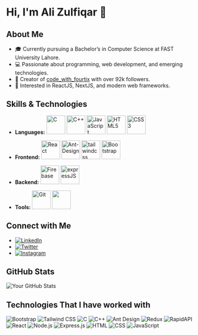 # Hi, I'm Ali Zulfiqar 👋

## About Me
- 🎓 Currently pursuing a Bachelor’s in Computer Science at FAST University Lahore.
- 💻 Passionate about programming, web development, and emerging technologies.
- 🌟 Creator of [code_with_fourtix](https://www.instagram.com/code_with_fourtix) with over 92k followers.
- 🧩 Interested in ReactJS, NextJS, and modern web frameworks.

## Skills & Technologies
- **Languages:** 
  <img src="https://cdn.jsdelivr.net/gh/devicons/devicon/icons/c/c-original.svg" alt="C" width="50" height="50"> 
  <img src="https://cdn.jsdelivr.net/gh/devicons/devicon/icons/cplusplus/cplusplus-original.svg" alt="C++" width="50" height="50">
  <img src="https://cdn.jsdelivr.net/gh/devicons/devicon/icons/javascript/javascript-original.svg" alt="JavaScript" width="50" height="50">
  <img src="https://cdn.jsdelivr.net/gh/devicons/devicon/icons/html5/html5-original.svg" alt="HTML5" width="50" height="50">
  <img src="https://cdn.jsdelivr.net/gh/devicons/devicon/icons/css3/css3-original.svg" alt="CSS3" width="50" height="50">

- **Frontend:** 
  <img src="https://cdn.jsdelivr.net/gh/devicons/devicon/icons/react/react-original-wordmark.svg" alt="React" width="50" height="50">
  <img src="https://cdn.jsdelivr.net/gh/devicons/devicon@latest/icons/antdesign/antdesign-original.svg" alt="Ant-Design" width="50" height="50"/>
  <img src="https://cdn.jsdelivr.net/gh/devicons/devicon@latest/icons/tailwindcss/tailwindcss-original.svg"  alt="tailwindcss" width="50" height="50"/>
  <img src="https://cdn.jsdelivr.net/gh/devicons/devicon/icons/bootstrap/bootstrap-original.svg" alt="Bootstrap" width="50" height="50">

- **Backend:**
  <img src="https://cdn.jsdelivr.net/gh/devicons/devicon@latest/icons/firebase/firebase-original.svg" alt="Firebase" width="50" height="50"/>
  <img src="https://cdn.jsdelivr.net/gh/devicons/devicon@latest/icons/express/express-original.svg" alt="expressJS" width="50" height="50"/>

- **Tools:**
  <img src="https://cdn.jsdelivr.net/gh/devicons/devicon@latest/icons/git/git-original.svg" alt="Git" width="50" height="50"/>
  <img src="https://cdn.jsdelivr.net/gh/devicons/devicon@latest/icons/github/github-original.svg" width="50" height="50"/>

## Connect with Me
- [![LinkedIn](https://img.shields.io/badge/LinkedIn-0077B5?style=for-the-badge&logo=linkedin&logoColor=white)](https://www.linkedin.com/in/codewithfourtix/)
- [![Twitter](https://img.shields.io/badge/Twitter-1DA1F2?style=for-the-badge&logo=twitter&logoColor=white)](https://twitter.com/codewithfourtix)
- [![Instagram](https://img.shields.io/badge/Instagram-E4405F?style=for-the-badge&logo=instagram&logoColor=white)](https://www.instagram.com/code_with_fourtix)

## GitHub Stats
![Your GitHub Stats](https://github-readme-stats.vercel.app/api?username=codewithfourtix&show_icons=true&hide_title=true&count_private=true&hide=prs&theme=tokyonight)

## Technologies That I have worked with
![Bootstrap](https://img.shields.io/badge/Bootstrap-5.x-blueviolet)
![Tailwind CSS](https://img.shields.io/badge/Tailwind%20CSS-3.x-06B6D4)
![C](https://img.shields.io/badge/C-Programming%20Language-blue)
![C++](https://img.shields.io/badge/C++-Programming%20Language-brightgreen)
![Ant Design](https://img.shields.io/badge/Ant%20Design-4.x-blue)
![Redux](https://img.shields.io/badge/Redux-Toolkit-764ABC)
![RapidAPI](https://img.shields.io/badge/RapidAPI-Toolkit-00A7D0)
![React](https://img.shields.io/badge/React-16.8%2B-blue)
![Node.js](https://img.shields.io/badge/Node.js-14.x-green)
![Express.js](https://img.shields.io/badge/Express.js-4.x-black)
![HTML](https://img.shields.io/badge/HTML-5-orange)
![CSS](https://img.shields.io/badge/CSS-3-blue)
![JavaScript](https://img.shields.io/badge/JavaScript-ES6+-yellow)
